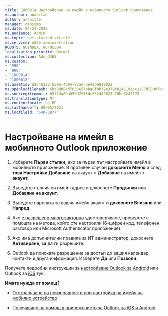 ```yaml
---
title: 1800014 Настройване на имейл в мобилното Outlook приложение
ms.author: anahitab
author: anahitab
manager: dansimp
ms.date: 04/21/2020
ms.audience: Admin
ms.topic: get-started-article
ms.service: o365-administration
ROBOTS: NOINDEX, NOFOLLOW
localization_priority: Normal
ms.collection: Adm_O365
ms.custom:
- "598"
- "900"
- "1800014"
- "1800018"
ms.assetid: d2b46122-b59a-4b94-9cae-5e42be819022
ms.openlocfilehash: 6bc0d854d7033657bba8f0b72a379f82411dabc1c77d58007b8b93f8179daf5a
ms.sourcegitcommit: b5f7da89a650d2915dc652449623c78be6247175
ms.translationtype: MT
ms.contentlocale: bg-BG
ms.lasthandoff: 08/05/2021
ms.locfileid: "54073877"
---
```

# <a name="set-up-email-in-the-outlook-mobile-app"></a>Настройване на имейл в мобилното Outlook приложение

1. Изберете **Първи стъпки,** ако за първи път настройвате имейл в мобилното приложение. В противен случай **докоснете Меню** и след **това Настройки Добавяне** на акаунт \> **Добавяне** на имейл \> **акаунт**.

2. Въведете пълния си имейл адрес и докоснете **Продължи** или **Добавяне на акаунт**.

3. Въведете паролата за вашия имейл акаунт и **докоснете Влизане** или **Напред**.

4. Ако [е разрешено многофакторно](https://docs.microsoft.com/microsoft-365/admin/security-and-compliance/set-up-multi-factor-authentication) удостоверяване, проверете с помощта на метода, който сте настроили (6-цифрен код, телефонен разговор или Microsoft Authenticator приложение).

5. Ако има допълнителни правила за ИТ администратор, докоснете **Активиране, за** да ги разрешите.

6. Outlook да поискате разрешение за достъп до вашия календар, контакти и друга информация. Изберете **Да** или **Позволи**.

Получете подробни инструкции за [настройване Outlook за Android](https://support.office.com/article/886db551-8dfa-4fd5-b835-f8e532091872.aspx) или Outlook за [iOS](https://support.office.com/article/b2de2161-cc1d-49ef-9ef9-81acd1c8e234.aspx) тук.
  
 **Имате нужда от помощ?**
  
- [Отстраняване на неизправности при настройка на имейл на мобилно устройство](https://support.office.com/article/a264ef01-9c88-48fb-9285-7017e4f31f02.aspx)

- [Получаване на помощ в приложението за Outlook за iOS и Android](https://support.office.com/article/218a22d1-9fa5-4889-b689-de1c63493243.aspx#ID0EAABAAA=Contact_Support)
